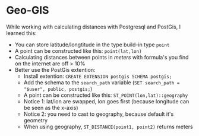 Geo-GIS
=======

While working with calculating distances with Postgresql and PostGis, I learned this:

* You can store latitude/longtitude in the type build-in type `point`
* A point can be constructed like this: `point(lat,lon)`
* Calculating distances between points in _meters_ with formula's you find on the internet are off > 10%
* Better use the PostGis extention:
  - Install extention: `CREATE EXTENSION postgis SCHEMA postgis;` 
  - Add the schema to the `search_path` variable (`SET search_path = "$user", public, postgis;`)
  - A point can be constructed like this: `ST_POINT(lon,lat)::geography`
  - Notice 1: lat/lon are swapped, lon goes first (because longitude can be seen as the x-axis)
  - Notice 2: you need to cast to geography, because default it's geometry
  - When using geography, `ST_DISTANCE(point1, point2)` returns meters
